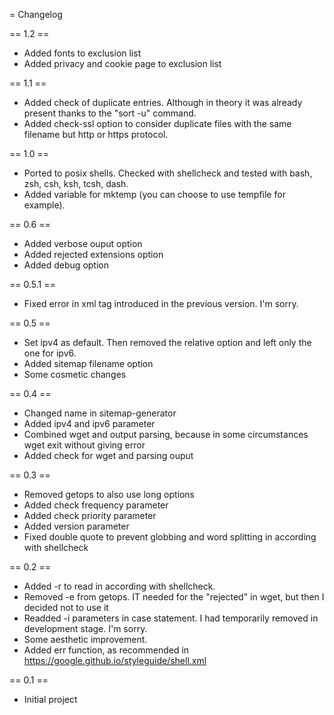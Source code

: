 = Changelog

== 1.2 ==

- Added fonts to exclusion list
- Added privacy and cookie page to exclusion list

== 1.1 ==

- Added check of duplicate entries. Although in theory it was already present thanks to the "sort -u" command.
- Added check-ssl option to consider duplicate files with the same filename but http or https protocol.

== 1.0 ==

- Ported to posix shells.
  Checked with shellcheck and tested with bash, zsh, csh, ksh, tcsh, dash.
- Added variable for mktemp (you can choose to use tempfile for example).

== 0.6 ==

- Added verbose ouput option
- Added rejected extensions option
- Added debug option

== 0.5.1 ==

- Fixed error in xml tag introduced in the previous version. I'm sorry.

== 0.5 ==

- Set ipv4 as default.
  Then removed the relative option and left only the one for ipv6.
- Added sitemap filename option
- Some cosmetic changes

== 0.4 ==

- Changed name in sitemap-generator
- Added ipv4 and ipv6 parameter
- Combined wget and output parsing, because in some circumstances wget exit without giving error
- Added check for wget and parsing ouput

== 0.3 ==

- Removed getops to also use long options
- Added check frequency parameter
- Added check priority parameter
- Added version parameter
- Fixed double quote to prevent globbing and word splitting in according with shellcheck

== 0.2 ==

- Added -r to read in according with shellcheck.
- Removed -e from getops.
  IT needed for the "rejected" in wget, but then I decided not to use it
- Readded -i parameters in case statement.
  I had temporarily removed in development stage. I'm sorry.
- Some aesthetic improvement.
- Added err function, as recommended in https://google.github.io/styleguide/shell.xml


== 0.1 ==

- Initial project

